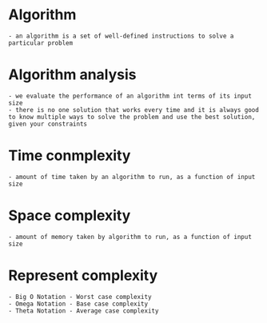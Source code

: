# Algorithm
    - an algorithm is a set of well-defined instructions to solve a particular problem

# Algorithm analysis 
    - we evaluate the performance of an algorithm int terms of its input size
    - there is no one solution that works every time and it is always good to know multiple ways to solve the problem and use the best solution, given your constraints

# Time conmplexity
    - amount of time taken by an algorithm to run, as a function of input size

# Space complexity
    - amount of memory taken by algorithm to run, as a function of input size

# Represent complexity
    - Big O Notation - Worst case complexity
    - Omega Notation - Base case complexity
    - Theta Notation - Average case complexity